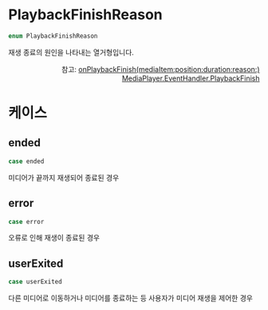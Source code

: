 # PlaybackFinishReason

```swift
enum PlaybackFinishReason
```

재생 종료의 원인을 나타내는 열거형입니다.

<div align="right">
참고: <a href="../../protocol/event-listeners/home.md#onplaybackfinishmediaitempositiondurationreason">onPlaybackFinish(mediaItem:position:duration:reason:)</a><br>
<a href="../event-handlers/home.md#playbackfinish">MediaPlayer.EventHandler.PlaybackFinish</a>
</div>

# 케이스

## ended

```swift
case ended
```

미디어가 끝까지 재생되어 종료된 경우

## error

```swift
case error
```

오류로 인해 재생이 종료된 경우

## userExited

```swift
case userExited
```
다른 미디어로 이동하거나 미디어를 종료하는 등 사용자가 미디어 재생을 제어한 경우

